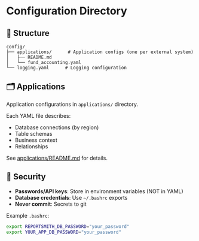 # Configuration Directory

## 📁 Structure

```
config/
├── applications/      # Application configs (one per external system)
│   ├── README.md
│   └── fund_accounting.yaml
└── logging.yaml      # Logging configuration
```

## 🗂️ Applications

Application configurations in `applications/` directory.

Each YAML file describes:
- Database connections (by region)
- Table schemas
- Business context
- Relationships

See [applications/README.md](applications/README.md) for details.

## 🔐 Security

- **Passwords/API keys**: Store in environment variables (NOT in YAML)
- **Database credentials**: Use `~/.bashrc` exports
- **Never commit**: Secrets to git

Example `.bashrc`:
```bash
export REPORTSMITH_DB_PASSWORD="your_password"
export YOUR_APP_DB_PASSWORD="your_password"
```
